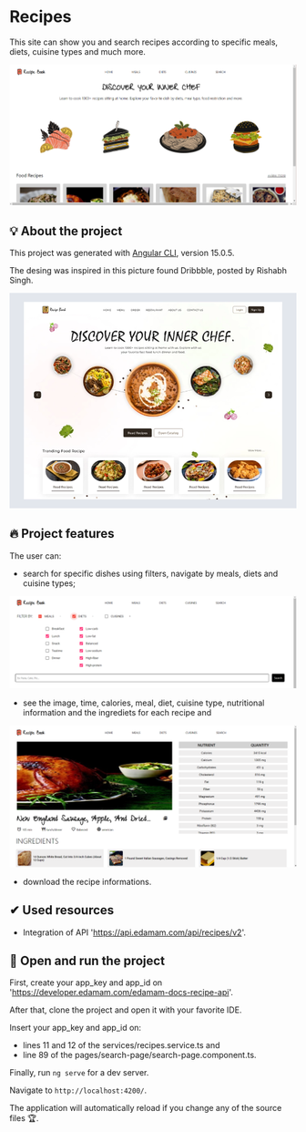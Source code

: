 # Recipes

This site can show you and search recipes according to specific meals, diets, cuisine types and much more.

![home](src/assets/home.png)

## 💡 About the project

This project was generated with [Angular CLI](https://github.com/angular/angular-cli), version 15.0.5.

The desing was inspired in this picture found Dribbble, posted by Rishabh Singh.

![dribble](src/assets/dribbble.png)

## 🔥 Project features

The user can:

- search for specific dishes using filters, navigate by meals, diets and cuisine types;

![search](src/assets/search.png)

- see the image, time, calories, meal, diet, cuisine type, nutritional information and the ingrediets for each recipe and

![recipe](src/assets/recipe.png)

- download the recipe informations.

## ✔ Used resources

- Integration of API 'https://api.edamam.com/api/recipes/v2'.

## 🏁 Open and run the project

First, create your app_key and app_id on 'https://developer.edamam.com/edamam-docs-recipe-api'.

After that, clone the project and open it with your favorite IDE.

Insert your app_key and app_id on:
  - lines 11 and 12 of the services/recipes.service.ts and
  - line 89 of the pages/search-page/search-page.component.ts.

Finally, run `ng serve` for a dev server.

Navigate to `http://localhost:4200/`. 

The application will automatically reload if you change any of the source files 🏆.
